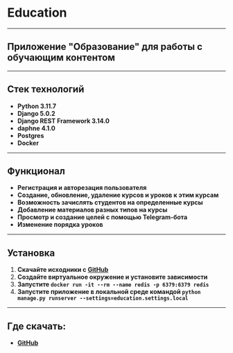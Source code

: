 # Education
___
## Приложение "Образование" для работы с обучающим контентом
___
## Стек технологий

* **Python 3.11.7**
* **Django 5.0.2**
* **Django REST Framework 3.14.0**
* **daphne 4.1.0**
* **Postgres**
* **Docker**
___
## Функционал
* **Регистрация и авторезация пользователя**
* **Создание, обновление, удаление курсов и уроков к этим курсам**
* **Возможность зачислять студентов на определенные курсы**
* **Добавление материалов разных типов на курсы**
* **Просмотр и создание целей с помощью Telegram-бота**
* **Изменение порядка уроков**
___
## Установка
1. **Скачайте исходники c [GitHub](https://github.com/Refus1on/education)**
2. **Создайте виртуальное окружение и установите зависимости**
3. **Запустите `docker run -it --rm --name redis -p 6379:6379 redis`**
4. **Запустите приложение в локальной среде командой `python manage.py runserver --settings=education.settings.local`**
___
## Где скачать:
* **[GitHub](https://github.com/Refus1on/education)**